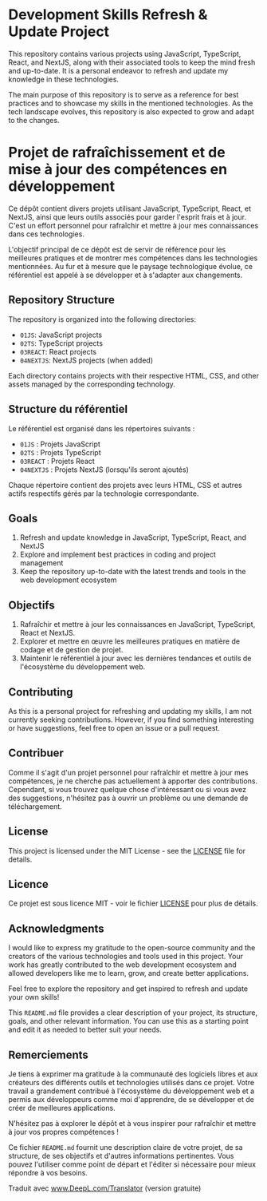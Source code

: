 # Development Skills Refresh & Update Project

This repository contains various projects using JavaScript, TypeScript, React, and NextJS, along with their associated tools to keep the mind fresh and up-to-date. It is a personal endeavor to refresh and update my knowledge in these technologies.

The main purpose of this repository is to serve as a reference for best practices and to showcase my skills in the mentioned technologies. As the tech landscape evolves, this repository is also expected to grow and adapt to the changes.

# Projet de rafraîchissement et de mise à jour des compétences en développement

Ce dépôt contient divers projets utilisant JavaScript, TypeScript, React, et NextJS, ainsi que leurs outils associés pour garder l'esprit frais et à jour. C'est un effort personnel pour rafraîchir et mettre à jour mes connaissances dans ces technologies.

L'objectif principal de ce dépôt est de servir de référence pour les meilleures pratiques et de montrer mes compétences dans les technologies mentionnées. Au fur et à mesure que le paysage technologique évolue, ce référentiel est appelé à se développer et à s'adapter aux changements.

## Repository Structure

The repository is organized into the following directories:

- `01JS`: JavaScript projects
- `02TS`: TypeScript projects
- `03REACT`: React projects
- `04NEXTJS`: NextJS projects (when added)

Each directory contains projects with their respective HTML, CSS, and other assets managed by the corresponding technology.

## Structure du référentiel

Le référentiel est organisé dans les répertoires suivants :

- `01JS` : Projets JavaScript
- `02TS` : Projets TypeScript
- `03REACT` : Projets React
- `04NEXTJS` : Projets NextJS (lorsqu'ils seront ajoutés)

Chaque répertoire contient des projets avec leurs HTML, CSS et autres actifs respectifs gérés par la technologie correspondante.

## Goals

1. Refresh and update knowledge in JavaScript, TypeScript, React, and NextJS
2. Explore and implement best practices in coding and project management
3. Keep the repository up-to-date with the latest trends and tools in the web development ecosystem

## Objectifs

1. Rafraîchir et mettre à jour les connaissances en JavaScript, TypeScript, React et NextJS.
2. Explorer et mettre en œuvre les meilleures pratiques en matière de codage et de gestion de projet.
3. Maintenir le référentiel à jour avec les dernières tendances et outils de l'écosystème du développement web.

## Contributing

As this is a personal project for refreshing and updating my skills, I am not currently seeking contributions. However, if you find something interesting or have suggestions, feel free to open an issue or a pull request.

## Contribuer

Comme il s'agit d'un projet personnel pour rafraîchir et mettre à jour mes compétences, je ne cherche pas actuellement à apporter des contributions. Cependant, si vous trouvez quelque chose d'intéressant ou si vous avez des suggestions, n'hésitez pas à ouvrir un problème ou une demande de téléchargement.

## License

This project is licensed under the MIT License - see the [LICENSE](LICENSE) file for details.

## Licence

Ce projet est sous licence MIT - voir le fichier [LICENSE](LICENSE) pour plus de détails.

## Acknowledgments

I would like to express my gratitude to the open-source community and the creators of the various technologies and tools used in this project. Your work has greatly contributed to the web development ecosystem and allowed developers like me to learn, grow, and create better applications.

Feel free to explore the repository and get inspired to refresh and update your own skills!

This `README.md` file provides a clear description of your project, its structure, goals, and other relevant information. You can use this as a starting point and edit it as needed to better suit your needs.

## Remerciements

Je tiens à exprimer ma gratitude à la communauté des logiciels libres et aux créateurs des différents outils et technologies utilisés dans ce projet. Votre travail a grandement contribué à l'écosystème du développement web et a permis aux développeurs comme moi d'apprendre, de se développer et de créer de meilleures applications.

N'hésitez pas à explorer le dépôt et à vous inspirer pour rafraîchir et mettre à jour vos propres compétences !

Ce fichier `README.md` fournit une description claire de votre projet, de sa structure, de ses objectifs et d'autres informations pertinentes. Vous pouvez l'utiliser comme point de départ et l'éditer si nécessaire pour mieux répondre à vos besoins.

Traduit avec www.DeepL.com/Translator (version gratuite)
